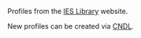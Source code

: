 Profiles from the [IES Library](https://ieslibrary.com/en/home) website.

New profiles can be created via [CNDL](https://cndl.io/).
